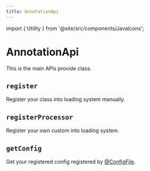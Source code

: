 ```yaml
---
title: AnnotationApi
---
```


import { Utility } from '@site/src/components/JavaIcons';

# AnnotationApi <Utility/>

This is the main APIs provide class.

## `register`

Register your class into loading system manually.

## `registerProcessor`

Register your own custom into loading system.

## `getConfig`

Get your registered config registered by [@ConfigFile](./../annotations/config/ConfigFile).